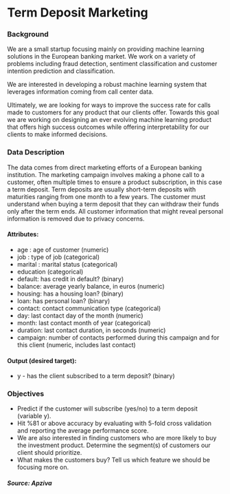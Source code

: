 # Term Deposit Marketing

### <b>Background</b>

We are a small startup focusing mainly on providing machine learning solutions in the European banking market. We work on a variety of problems including fraud detection, sentiment classification and customer intention prediction and classification.

We are interested in developing a robust machine learning system that leverages information coming from call center data.

Ultimately, we are looking for ways to improve the success rate for calls made to customers for any product that our clients offer. Towards this goal we are working on designing an ever evolving machine learning product that offers high success outcomes while offering interpretability for our clients to make informed decisions.

### <b>Data Description</b>

The data comes from direct marketing efforts of a European banking institution. The marketing campaign involves making a phone call to a customer, often multiple times to ensure a product subscription, in this case a term deposit. Term deposits are usually short-term deposits with maturities ranging from one month to a few years. The customer must understand when buying a term deposit that they can withdraw their funds only after the term ends. All customer information that might reveal personal information is removed due to privacy concerns.

#### Attributes:
- age : age of customer (numeric)
- job : type of job (categorical)
- marital : marital status (categorical)
- education (categorical)
- default: has credit in default? (binary)
- balance: average yearly balance, in euros (numeric)
- housing: has a housing loan? (binary)
- loan: has personal loan? (binary)
- contact: contact communication type (categorical)
- day: last contact day of the month (numeric)
- month: last contact month of year (categorical)
- duration: last contact duration, in seconds (numeric)
- campaign: number of contacts performed during this campaign and for this client (numeric, includes last contact)

#### Output (desired target):
- y - has the client subscribed to a term deposit? (binary)

### <b>Objectives</b>
- Predict if the customer will subscribe (yes/no) to a term deposit (variable y).
- Hit %81 or above accuracy by evaluating with 5-fold cross validation and reporting the average performance score.
- We are also interested in finding customers who are more likely to buy the investment product. Determine the segment(s) of customers our client should prioritize.
- What makes the customers buy? Tell us which feature we should be focusing more on.

##### Source: Apziva

